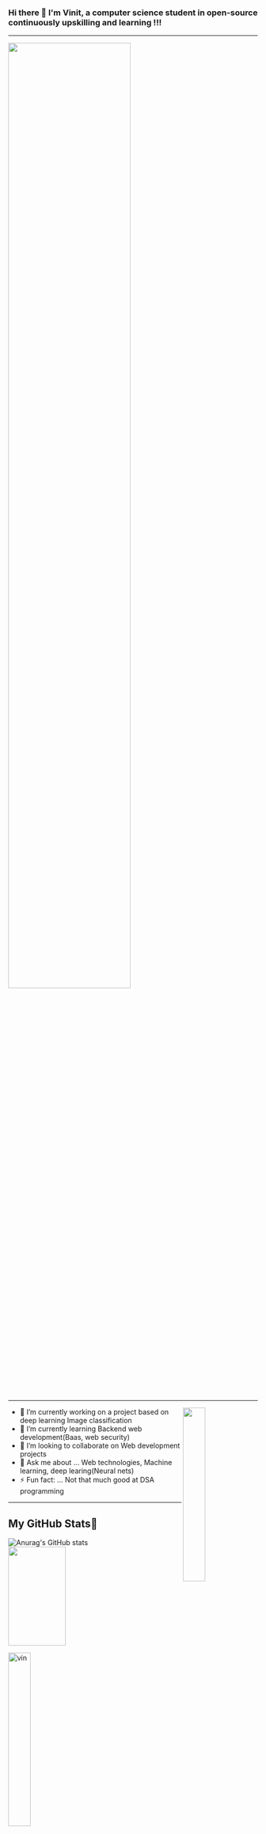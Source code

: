 ### Hi there 👋 I'm **Vinit**, a computer science student in open-source continuously upskilling and learning !!!
---
<img align="" width="70%" src="https://i.pinimg.com/originals/7b/df/0c/7bdf0c51590e0787b1669a87bd7fbe02.jpg">

---

<img align="right" width="30%" src="https://i.pinimg.com/originals/5e/b6/b0/5eb6b09e67541d948a615a84b8da5d0c.png">


- 🔭 I’m currently working on a project based on deep learning Image classification
- 🌱 I’m currently learning Backend web development(Baas, web security)
- 👯 I’m looking to collaborate on Web development projects
- 💬 Ask me about ... Web technologies, Machine learning, deep learing(Neural nets)
- ⚡ Fun fact: ... Not that much good at DSA programming 

---

## My GitHub Stats🧬
![Anurag's GitHub stats](https://github-readme-stats.vercel.app/api?username=VinitGurjar&count_private=true&theme=radical)<img width="48%" height="200px" src="https://github-readme-streak-stats.herokuapp.com/?user=VinitGurjar&theme=tokyonight" />
<p><img   margin-left="50%" margin-right="50%"  width="30%" src="https://github-readme-stats.vercel.app/api/top-langs?username=VinitGurjar&show_icons=true&locale=en&layout=compact" alt="vin" /></p>
